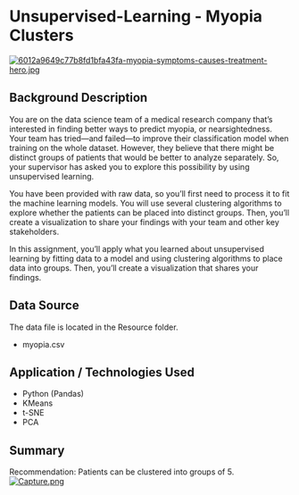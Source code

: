# Unsupervised-Learning - Myopia Clusters
[![6012a9649c77b8fd1bfa43fa-myopia-symptoms-causes-treatment-hero.jpg](https://i.postimg.cc/HsQ8bNTy/6012a9649c77b8fd1bfa43fa-myopia-symptoms-causes-treatment-hero.jpg)](https://postimg.cc/F7HK4Ddr)

## Background Description 
You are on the data science team of a medical research company that’s interested in finding better ways to predict myopia, or nearsightedness. Your team has tried—and failed—to improve their classification model when training on the whole dataset. However, they believe that there might be distinct groups of patients that would be better to analyze separately. So, your supervisor has asked you to explore this possibility by using unsupervised learning.

You have been provided with raw data, so you’ll first need to process it to fit the machine learning models. You will use several clustering algorithms to explore whether the patients can be placed into distinct groups. Then, you’ll create a visualization to share your findings with your team and other key stakeholders.

In this assignment, you’ll apply what you learned about unsupervised learning by fitting data to a model and using clustering algorithms to place data into groups. Then, you’ll create a visualization that shares your findings.

## Data Source 
The data file is located in the Resource folder.
  - myopia.csv
 
 ## Application / Technologies Used
 - Python (Pandas)
 - KMeans
 - t-SNE
 - PCA
 
 ## Summary
 Recommendation: Patients can be clustered into groups of 5.
 [![Capture.png](https://i.postimg.cc/rspczKyj/Capture.png)](https://postimg.cc/bD44BYtS)
